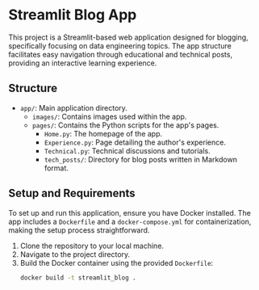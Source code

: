 # Streamlit Blog App

This project is a Streamlit-based web application designed for blogging, specifically focusing on data engineering topics. The app structure facilitates easy navigation through educational and technical posts, providing an interactive learning experience.

## Structure

- `app/`: Main application directory.
  - `images/`: Contains images used within the app.
  - `pages/`: Contains the Python scripts for the app's pages.
    - `Home.py`: The homepage of the app.
    - `Experience.py`: Page detailing the author's experience.
    - `Technical.py`: Technical discussions and tutorials.
    - `tech_posts/`: Directory for blog posts written in Markdown format.

## Setup and Requirements

To set up and run this application, ensure you have Docker installed. The app includes a `Dockerfile` and a `docker-compose.yml` for containerization, making the setup process straightforward.

1. Clone the repository to your local machine.
2. Navigate to the project directory.
3. Build the Docker container using the provided `Dockerfile`:
   ```sh
   docker build -t streamlit_blog .
